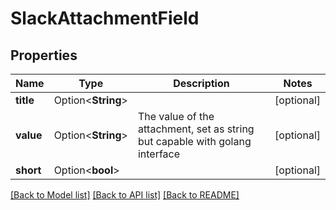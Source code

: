 # SlackAttachmentField

## Properties

Name | Type | Description | Notes
------------ | ------------- | ------------- | -------------
**title** | Option<**String**> |  | [optional]
**value** | Option<**String**> | The value of the attachment, set as string but capable with golang interface | [optional]
**short** | Option<**bool**> |  | [optional]

[[Back to Model list]](../README.md#documentation-for-models) [[Back to API list]](../README.md#documentation-for-api-endpoints) [[Back to README]](../README.md)


